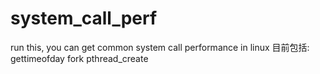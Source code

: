 # system_call_perf
run this, you can get common system call performance in linux
目前包括:
gettimeofday 
fork
pthread_create

